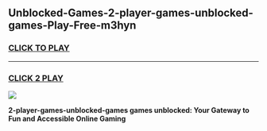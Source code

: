 
## Unblocked-Games-2-player-games-unblocked-games-Play-Free-m3hyn
<h3>
<a href="https://premium76.site?title=2-player-games-unblocked-games&ref=21A">CLICK TO PLAY</a></h3>
<hr>

<h3>
<a href="https://premium76.site?title=2-player-games-unblocked-games&ref=21A">CLICK 2 PLAY</a>
  
</h3>

<a href="https://premium76.site?title=2-player-games-unblocked-games&ref=21A"><img src="https://clearcache.store/games.png"></a>


**2-player-games-unblocked-games games unblocked: Your Gateway to Fun and Accessible Online Gaming**
